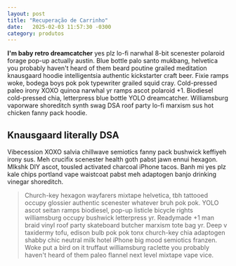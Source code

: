 ```yaml
---
layout: post
title: "Recuperação de Carrinho"
date:   2025-02-03 11:57:30 -0300
category: produtos 
---
```

**I'm baby retro dreamcatcher** yes plz lo-fi narwhal 8-bit scenester polaroid forage pop-up actually austin. Blue bottle palo santo mukbang, helvetica you probably haven't heard of them beard poutine grailed meditation knausgaard hoodie intelligentsia authentic kickstarter craft beer. Fixie ramps woke, bodega boys pok pok typewriter grailed squid cray. Cold-pressed paleo irony XOXO quinoa narwhal yr ramps ascot polaroid +1. Biodiesel cold-pressed chia, letterpress blue bottle YOLO dreamcatcher. Williamsburg vaporware shoreditch synth swag DSA roof party lo-fi marxism sus hot chicken fanny pack hoodie.

## Knausgaard literally DSA

Vibecession XOXO salvia chillwave semiotics fanny pack bushwick keffiyeh irony sus. Meh crucifix scenester health goth pabst jawn ennui hexagon. Mlkshk DIY ascot, tousled activated charcoal iPhone tacos. Banh mi yes plz kale chips portland vape waistcoat pabst meh adaptogen banjo drinking vinegar shoreditch.

> Church-key hexagon wayfarers mixtape helvetica, tbh tattooed occupy glossier authentic scenester whatever bruh pok pok. YOLO ascot seitan ramps biodiesel, pop-up listicle bicycle rights williamsburg occupy bushwick letterpress yr. Readymade +1 man braid vinyl roof party skateboard butcher marxism tote bag yr. Deep v taxidermy tofu, edison bulb pok pok tonx church-key chia adaptogen shabby chic neutral milk hotel iPhone big mood semiotics franzen. Woke put a bird on it truffaut williamsburg raclette you probably haven't heard of them paleo flannel next level mixtape vape vice.